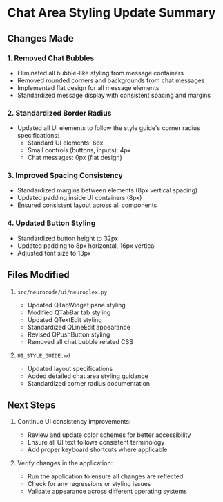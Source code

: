 # Chat Area Styling Update Summary

## Changes Made

### 1. Removed Chat Bubbles

- Eliminated all bubble-like styling from message containers
- Removed rounded corners and backgrounds from chat messages
- Implemented flat design for all message elements
- Standardized message display with consistent spacing and margins

### 2. Standardized Border Radius

- Updated all UI elements to follow the style guide's corner radius specifications:
  - Standard UI elements: 6px
  - Small controls (buttons, inputs): 4px
  - Chat messages: 0px (flat design)

### 3. Improved Spacing Consistency

- Standardized margins between elements (8px vertical spacing)
- Updated padding inside UI containers (8px)
- Ensured consistent layout across all components

### 4. Updated Button Styling

- Standardized button height to 32px
- Updated padding to 8px horizontal, 16px vertical
- Adjusted font size to 13px

## Files Modified

1. `src/neurocode/ui/neuroplex.py`
   - Updated QTabWidget pane styling
   - Modified QTabBar tab styling
   - Updated QTextEdit styling
   - Standardized QLineEdit appearance
   - Revised QPushButton styling
   - Removed all chat bubble related CSS

2. `UI_STYLE_GUIDE.md`
   - Updated layout specifications
   - Added detailed chat area styling guidance
   - Standardized corner radius documentation

## Next Steps

1. Continue UI consistency improvements:
   - Review and update color schemes for better accessibility
   - Ensure all UI text follows consistent terminology
   - Add proper keyboard shortcuts where applicable

2. Verify changes in the application:
   - Run the application to ensure all changes are reflected
   - Check for any regressions or styling issues
   - Validate appearance across different operating systems
